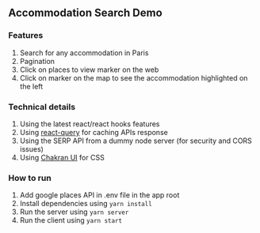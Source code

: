 ## Accommodation Search Demo

### Features

1. Search for any accommodation in Paris
2. Pagination
3. Click on places to view marker on the web
4. Click on marker on the map to see the accommodation highlighted on the left

### Technical details

1. Using the latest react/react hooks features
2. Using [react-query](https://react-query.tanstack.com) for caching APIs response
3. Using the SERP API from a dummy node server (for security and CORS issues)
4. Using [Chakran UI](https://chakra-ui.com) for CSS

### How to run

1. Add google places API in .env file in the app root
2. Install dependencies using `yarn install`
3. Run the server using `yarn server`
4. Run the client using `yarn start`

